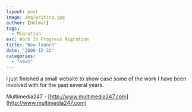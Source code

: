 ```yaml
---
layout: post
image: img/writing.jpg
author: [Helmut]
tags:
  - Migration
exc: Work In Progress Migration
title: "New launch"
date: "2006-12-22"
categories: 
  - "news"
---
```


I just finished a small website to show case some of the work I have been involved with for the past several years.

Multimedia247 - [http://www.multimedia247.com](http://www.multimedia247.com)
